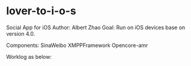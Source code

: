 lover-to-i-o-s
==============

Social App for iOS
Author: Albert Zhao
Goal: Run on iOS devices base on version 4.0.

Components:
SinaWeibo
XMPPFramework
Opencore-amr

Worklog as below: